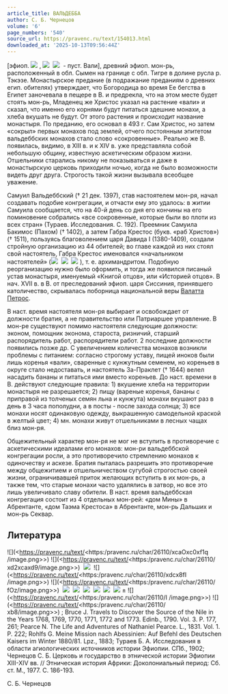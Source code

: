 ```yaml
---
article_title: ВАЛЬДЕББА
author: С. Б. Чернецов
volume: '6'
page_numbers: '540'
source_url: https://pravenc.ru/text/154013.html
downloaded_at: '2025-10-13T09:56:44Z'
---
```


[эфиоп. ![](https://pravenc.ru/char/26110/xf5Dx90xab/image.png) , ![](https://pravenc.ru/char/26110/xdcx8fxc3/image.png)  ![](https://pravenc.ru/char/26110/xf5xc1xf2/image.png)  -
пуст. Вали], 
древний эфиоп. мон-рь, расположенный в обл. Сымен на границе с обл. Тигре в долине русла р. Тэкэзе. Монастырское предание (в подражание преданиям о древних егип. обителях) утверждает, что Богородица во время Ее бегства в Египет заночевала в пещере в В. и предрекла, что на этом месте будет стоять мон-рь, Младенец же Христос указал на растение «вали» и сказал, что именно его корнями будут питаться здешние монахи, а хлеба вкушать не будут. От этого растения и происходит название монастыря. По преданию, его основал в 493 г. Сам Христос, но затем «сокрыл» первых монахов под землей, отчего постоянным эпитетом вальдеббских монахов стало слово «сокровенные». Реально же В. появилась, видимо, в XIII в. и к XIV в. уже представляла собой небольшую общину, известную аскетическим образом жизни. Отшельники старались никому не показываться и даже в монастырскую церковь приходили ночью, когда не было возможности видеть друг друга. Строгость такой жизни вызывала всеобщее уважение.

Самуил Вальдеббский († 21 дек. 1397), став настоятелем мон-ря, начал создавать подобие конгрегации, и отчасти ему это удалось: в житии Самуила сообщается, что на 40-й день со дня его кончины на его поминовение собрались «все сокровенные, которые были во плоти из всех стран» (Тураев. Исследования. С. 192). Преемник Самуила Бакимос (Пахом) († 1402), 
а затем Габра Крестос (букв. «раб Христов») († 1511), пользуясь благоволением царя Давида I (1380-1409), создали 
стройную организацию из 44 обителей; во главе каждой из них стоял свой настоятель, Габра Крестос именовался «начальником настоятелей» 
(![](https://pravenc.ru/char/26110/xc1xf2xc8/image.png)  
![](https://pravenc.ru/char/26110/xd1xca/image.png)  
![](https://pravenc.ru/char/26110/Ixcfxf4g/image.png) ), т. е. архимандритом.
Подобную реорганизацию нужно было оформить, и тогда же появился писаный устав монастыря, именуемый «Книгой отцов», или «Историей отцов». В нач. XVII в. в В. от преследований эфиоп. царя Сиссиния, принявшего католичество, скрывалась поборница национальной веры [Валатта Петрос](<https://pravenc.ru/text/Валатта Петрос.html>).

В наст. время настоятеля мон-ря выбирает и освобождает от должности братия, а не правительство или Патриаршее управление. В мон-ре существуют помимо настоятеля следующие должности: эконом, помощник эконома, староста, ризничий, старший распорядитель работ, распорядители работ. 
2 последние должности появились позже др. С увеличением количества монахов возникли проблемы с питанием: согласно строгому уставу, пищей иноков были лишь коренья «вали», сваренные с кунжутным семенем, но кореньев в округе стало недоставать, и настоятель За-Праклет († 1644) велел насадить бананы и питаться ими вместо кореньев. До наст. времени в В. действуют следующие правила: 1) вкушение хлеба на территории монастыря не разрешается; 2) пищу (вареные коренья, бананы с приправой из толченых семян льна и кунжута) монахи вкушают раз в день в 3 часа пополудни, а в посты - после захода солнца; 3) все монахи носят одинаковую одежду, выкрашенную самодельной краской в желтый цвет; 4) мн. монахи живут отшельниками в лесных чащах близ мон-ря.

Общежительный характер мон-ря не мог не вступить в противоречие с аскетическими идеалами его монахов: мон-ри вальдеббской конгрегации росли, а это противоречило стремлению монахов к одиночеству и аскезе. Братия пыталась разрешить это противоречие между общежитием и отшельничеством сугубой строгостью своей жизни, ограничивавшей приток желающих вступить в их мон-рь, а также тем, что старые монахи часто удалялись в затвор, но все это лишь увеличивало славу обители. В наст. время вальдеббская конгрегация состоит из 4 отдельных мон-рей: «дом Мины» в Абрентанте, «дом Таэма Крестоса» в Абрентанте, мон-рь Дальших и мон-рь Секвар.

## Литература

![](<https://pravenc.ru/text/<https:/pravenc.ru/char/26110/xcaOxc0xf1q /image.png>>) ![](<https://pravenc.ru/text/<https:/pravenc.ru/char/26110/ xd2xcaxd9/image.png>>)  ![](https://pravenc.ru/char/26110/xd8xf5Dx90xab/image.png)  ![](<https://pravenc.ru/text/<https:/pravenc.ru/char/26110/xdcx8fI /image.png>>) ![](<https://pravenc.ru/text/<https:/pravenc.ru/char/26110/ fOz/image.png>>)  ![](https://pravenc.ru/char/26110/xd1x8fxf2U/image.png)  ![](https://pravenc.ru/char/26110/xd1xcaxab/image.png)  ![](https://pravenc.ru/char/26110/x9ax5bIg/image.png)  ![](https://pravenc.ru/char/26110/xabxa1/image.png)  ![](https://pravenc.ru/char/26110/xc8q/image.png)  ![](https://pravenc.ru/char/26110/xaaxa9xb3/image.png) ±
![](<https://pravenc.ru/text/<https:/pravenc.ru/char/26110/I /image.png>>) ![](<https://pravenc.ru/text/<https:/pravenc.ru/char/26110/ xb8/image.png>>) ;
Bruce J. Travels to Discover the Source of the Nile in the Years 1768, 1769, 1770, 1771, 1772 and 1773. Edinb., 1790. Vol. 3. P. 177, 261; Pearce N. The Life and Adventures of Nathaniel Pearce. L., 1831. Vol. 1. P. 222; Rohlfs G. Meine Mission nach Abessinien: Auf Befehl des Deutschen Kaisers im Winter 1880/81. Lpz., 1883; Тураев Б. А. Исследования в области агиологических источников истории Эфиопии. СПб., 1902; Чернецов С. Б. Церковь и государство в этнической истории Эфиопии XIII-XIV вв. // Этническая история Африки: Доколониальный период: Сб. ст. М., 1977. С. 186-193.

С. Б. Чернецов
